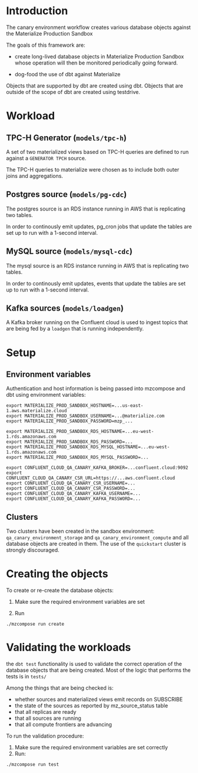 # Introduction

The canary environment workflow creates various database objects against the Materialize Production Sandbox

The goals of this framework are:
- create long-lived database objects in Materialize Production Sandbox whose operation will then be monitored
  periodically going forward.

- dog-food the use of dbt against Materialize

Objects that are supported by dbt are created using dbt. Objects that are outside of the scope of dbt
are created using testdrive.

# Workload

## TPC-H Generator (`models/tpc-h`)

A set of two materialized views based on TPC-H queries are defined to run against a `GENERATOR TPCH` source.

The TPC-H queries to materialize were chosen as to include both outer joins and aggregations.

## Postgres source (`models/pg-cdc`)

The postgres source is an RDS instance running in AWS that is replicating two tables.

In order to continously emit updates, pg_cron jobs that update the tables are set up to run with a 1-second interval.

## MySQL source (`models/mysql-cdc`)

The mysql source is an RDS instance running in AWS that is replicating two tables.

In order to continously emit updates, events that update the tables are set up to run with a 1-second interval.

## Kafka sources (`models/loadgen`)

A Kafka broker running on the Confluent cloud is used to ingest topics that are being
fed by a `loadgen` that is running independently.

# Setup

## Environment variables

Authentication and host information is being passed into mzcompose and dbt using environment variables:

```
export MATERIALIZE_PROD_SANDBOX_HOSTNAME=...us-east-1.aws.materialize.cloud
export MATERIALIZE_PROD_SANDBOX_USERNAME=...@materialize.com
export MATERIALIZE_PROD_SANDBOX_PASSWORD=mzp_...

export MATERIALIZE_PROD_SANDBOX_RDS_HOSTNAME=...eu-west-1.rds.amazonaws.com
export MATERIALIZE_PROD_SANDBOX_RDS_PASSWORD=...
export MATERIALIZE_PROD_SANDBOX_RDS_MYSQL_HOSTNAME=...eu-west-1.rds.amazonaws.com
export MATERIALIZE_PROD_SANDBOX_RDS_MYSQL_PASSWORD=...

export CONFLUENT_CLOUD_QA_CANARY_KAFKA_BROKER=...confluent.cloud:9092
export CONFLUENT_CLOUD_QA_CANARY_CSR_URL=https://...aws.confluent.cloud
export CONFLUENT_CLOUD_QA_CANARY_CSR_USERNAME=...
export CONFLUENT_CLOUD_QA_CANARY_CSR_PASSWORD=...
export CONFLUENT_CLOUD_QA_CANARY_KAFKA_USERNAME=...
export CONFLUENT_CLOUD_QA_CANARY_KAFKA_PASSWORD=...
```

## Clusters

Two clusters have been created in the sandbox environment: `qa_canary_environment_storage`
and `qa_canary_environment_compute` and all database objects are created in them. The use
of the `quickstart` cluster is strongly discouraged.

# Creating the objects

To create or re-create the database objects:

1. Make sure the required environment variables are set

2. Run

```
./mzcompose run create
```

# Validating the workloads

the `dbt test` functionality is used to validate the correct operation of the database objects
that are being created. Most of the logic that performs the tests is in `tests/`

Among the things that are being checked is:
- whether sources and materialized views emit records on SUBSCRIBE
- the state of the sources as reported by mz_source_status table
- that all replicas are ready
- that all sources are running
- that all compute frontiers are advancing

To run the validation procedure:

1. Make sure the required environment variables are set correctly
2. Run:

```
./mzcompose run test
```
